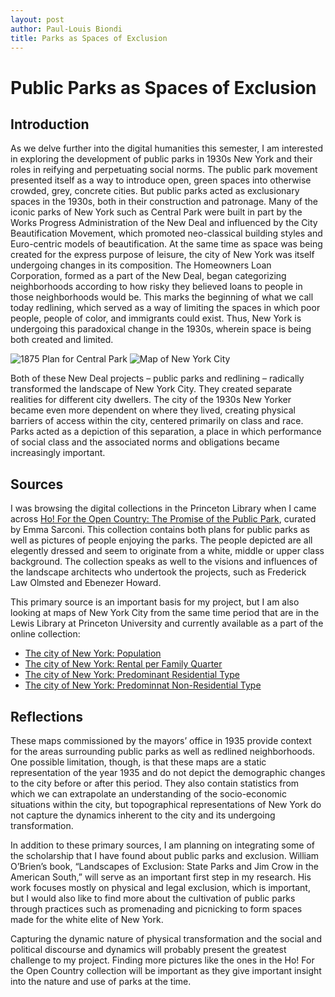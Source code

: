 ```yaml
---
layout: post
author: Paul-Louis Biondi
title: Parks as Spaces of Exclusion
---
```


# Public Parks as Spaces of Exclusion

## Introduction
As we delve further into the digital humanities this semester, I am interested in exploring the development of public parks in 1930s New York and their roles in reifying and perpetuating social norms. The public park movement presented itself as a way to introduce open, green spaces into otherwise crowded, grey, concrete cities. But public parks acted as exclusionary spaces in the 1930s, both in their construction and patronage. Many of the iconic parks of New York such as Central Park were built in part by the Works Progress Administration of the New Deal and influenced by the City Beautification Movement, which promoted neo-classical building styles and Euro-centric models of beautification. At the same time as space was being created for the express purpose of leisure, the city of New York was itself undergoing changes in its composition. The Homeowners Loan Corporation, formed as a part of the New Deal, began categorizing neighborhoods according to how risky they believed loans to people in those neighborhoods would be. This marks the beginning of what we call today redlining, which served as a way of limiting the spaces in which poor people, people of color, and immigrants could exist. Thus, New York is undergoing this paradoxical change in the 1930s, wherein space is being both created and limited.

![1875 Plan for Central Park](https://images.squarespace-cdn.com/content/v1/545a686fe4b059216c7cb8cc/1555108619754-H4YPTDL4S51SC1JAPJ9Z/ke17ZwdGBToddI8pDm48kPywePQIGQ6MGw-HhOE94B0UqsxRUqqbr1mOJYKfIPR7LoDQ9mXPOjoJoqy81S2I8N_N4V1vUb5AoIIIbLZhVYwL8IeDg6_3B-BRuF4nNrNcQkVuAT7tdErd0wQFEGFSnApu_BwOoAh4uP2q_yJrReaR6SIOkgte9pq6iuz7SIMF7dARm6JjDKU1b9C1p8PByQ/dpr_d_1723.jpg?format=1500w)
![Map of New York City](https://images.squarespace-cdn.com/content/v1/57c5a333e58c625a7e36a989/1591637992896-3VOP8RO1MNLQM5UO96SP/ke17ZwdGBToddI8pDm48kMZqXKSG64fK7MDWkYzCGkhZw-zPPgdn4jUwVcJE1ZvWEtT5uBSRWt4vQZAgTJucoTqqXjS3CfNDSuuf31e0tVEn8YRpLy4emJJjM8D90Psi4r4qTJqeJtlh_UPndB6Fh2KczENCtcAciadksAlZdaI/holc-scan+%283%29.jpeg?format=2500w)

Both of these New Deal projects – public parks and redlining – radically transformed the landscape of New York City. They created separate realities for different city dwellers. The city of the 1930s New Yorker became even more dependent on where they lived, creating physical barriers of access within the city, centered primarily on class and race. Parks acted as a depiction of this separation, a place in which performance of social class and the associated norms and obligations became increasingly important. 

## Sources
I was browsing the digital collections in the Princeton Library when I came across [Ho! For the Open Country: The Promise of the Public Park](https://dpul.princeton.edu/open-country), curated by Emma Sarconi. This collection contains both plans for public parks as well as pictures of people enjoying the parks. The people depicted are all elegently dressed and seem to originate from a white, middle or upper class background. The collection speaks as well to the visions and influences of the landscape architects who undertook the projects, such as Frederick Law Olmsted and Ebenezer Howard.

This primary source is an important basis for my project, but I am also looking at maps of New York City from the same time period that are in the Lewis Library at Princeton University and currently available as a part of the online collection:
* [The city of New York: Population](https://catalog.princeton.edu/catalog/6515175#view)
* [The city of New York: Rental per Family Quarter](https://catalog.princeton.edu/catalog/6515181#view)
* [The city of New York: Predominant Residential Type](https://catalog.princeton.edu/catalog/6515179#view)
* [The city of New York: Predominnat Non-Residential Type](https://catalog.princeton.edu/catalog/6515178#view)

## Reflections
These maps commissioned by the mayors’ office in 1935 provide context for the areas surrounding public parks as well as redlined neighborhoods. One possible limitation, though, is that these maps are a static representation of the year 1935 and do not depict the demographic changes to the city before or after this period. They also contain statistics from which we can extrapolate an understanding of the socio-economic situations within the city, but topographical representations of New York do not capture the dynamics inherent to the city and its undergoing transformation.

In addition to these primary sources, I am planning on integrating some of the scholarship that I have found about public parks and exclusion. William O’Brien’s book, “Landscapes of Exclusion: State Parks and Jim Crow in the American South,” will serve as an important first step in my research. His work focuses mostly on physical and legal exclusion, which is important, but I would also like to find more about the cultivation of public parks through practices such as promenading and picnicking to form spaces made for the white elite of New York. 

Capturing the dynamic nature of physical transformation and the social and political discourse and dynamics will probably present the greatest challenge to my project. Finding more pictures like the ones in the Ho! For the Open Country collection will be important as they give important insight into the nature and use of parks at the time. 
